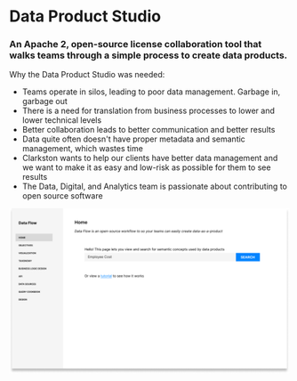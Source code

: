 # Data Product Studio 
### An Apache 2, open-source license collaboration tool that walks teams through a simple process to create data products.

Why the Data Product Studio was needed:
- Teams operate in silos, leading to poor data management. Garbage in, garbage out
- There is a need for translation from business processes to lower and lower technical levels
- Better collaboration leads to better communication and better results
- Data quite often doesn't have proper metadata and semantic management, which wastes time
- Clarkston wants to help our clients have better data management and we want to make it as easy and low-risk as possible for them to see results
- The Data, Digital, and Analytics team is passionate about contributing to open source software

![Home.png](https://github.com/data-product-studio/data-product-studio/blob/main/Home.png)

<!--
**data-product-studio/data-product-studio** is a ✨ _special_ ✨ repository because its `README.md` (this file) appears on your GitHub profile.




-->
